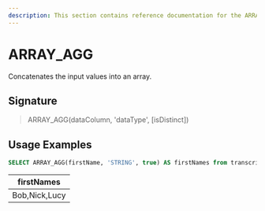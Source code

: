 ```yaml
---
description: This section contains reference documentation for the ARRAY_AGG function.
---
```


# ARRAY\_AGG

Concatenates the input values into an array.



## Signature

> ARRAY\_AGG(dataColumn, 'dataType', \[isDistinct])



## Usage Examples

```sql
SELECT ARRAY_AGG(firstName, 'STRING', true) AS firstNames from transcript;
```



| firstNames    |
| ------------- |
| Bob,Nick,Lucy |
